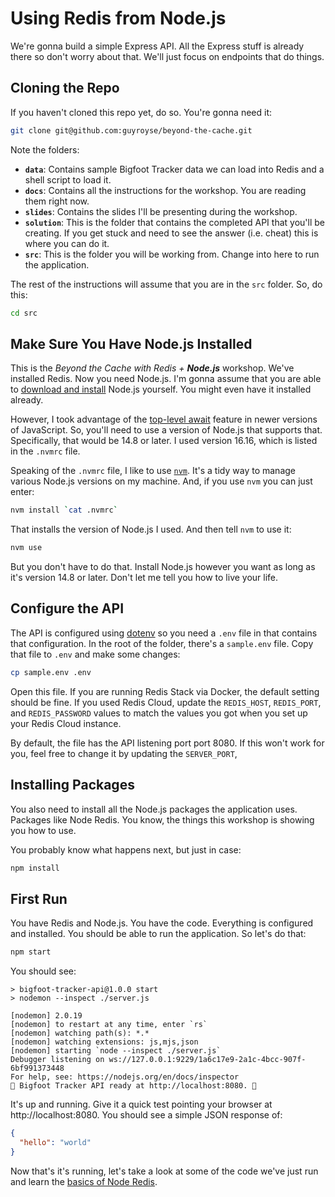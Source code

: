 # Using Redis from Node.js #

We're gonna build a simple Express API. All the Express stuff is already there so don't worry about that. We'll just focus on endpoints that do things.


## Cloning the Repo ##

If you haven't cloned this repo yet, do so. You're gonna need it:

```bash
git clone git@github.com:guyroyse/beyond-the-cache.git
```

Note the folders:

- **`data`**: Contains sample Bigfoot Tracker data we can load into Redis and a shell script to load it.
- **`docs`**: Contains all the instructions for the workshop. You are reading them right now.
- **`slides`**: Contains the slides I'll be presenting during the workshop.
- **`solution`**: This is the folder that contains the completed API that you'll be creating. If you get stuck and need to see the answer (i.e. cheat) this is where you can do it.
- **`src`**: This is the folder you will be working from. Change into here to run the application.

The rest of the instructions will assume that you are in the `src` folder. So, do this:

```bash
cd src
```


## Make Sure You Have Node.js Installed ##

This is the _Beyond the Cache with Redis + **Node.js**_ workshop. We've installed Redis. Now you need Node.js. I'm gonna assume that you are able to [download and install](https://nodejs.org/en/) Node.js yourself. You might even have it installed already.

However, I took advantage of the [top-level await](https://developer.mozilla.org/en-US/docs/Web/JavaScript/Reference/Operators/await#top_level_await) feature in newer versions of JavaScript. So, you'll need to use a version of Node.js that supports that. Specifically, that would be 14.8 or later. I used version 16.16, which is listed in the `.nvmrc` file.

Speaking of the `.nvmrc` file, I like to use [`nvm`](https://github.com/nvm-sh/nvm). It's a tidy way to manage various Node.js versions on my machine. And, if you use `nvm` you can just enter:

```bash
nvm install `cat .nvmrc`
```

That installs the version of Node.js I used. And then tell `nvm` to use it:

```bash
nvm use
```

But you don't have to do that. Install Node.js however you want as long as it's version 14.8 or later. Don't let me tell you how to live your life.


## Configure the API ##

The API is configured using [dotenv](https://www.npmjs.com/package/dotenv) so you need a `.env` file in that contains that configuration. In the root of the folder, there's a `sample.env` file. Copy that file to `.env` and make some changes:

```bash
cp sample.env .env
```

Open this file. If you are running Redis Stack via Docker, the default setting should be fine. If you used Redis Cloud, update the `REDIS_HOST`, `REDIS_PORT`, and `REDIS_PASSWORD` values to match the values you got when you set up your Redis Cloud instance.

By default, the file has the API listening port port 8080. If this won't work for you, feel free to change it by updating the `SERVER_PORT`,


## Installing Packages ##

You also need to install all the Node.js packages the application uses. Packages like Node Redis. You know, the things this workshop is showing you how to use.

You probably know what happens next, but just in case:

```bash
npm install
```


## First Run ##

You have Redis and Node.js. You have the code. Everything is configured and installed. You should be able to run the application. So let's do that:

```bash
npm start
```

You should see:

```
> bigfoot-tracker-api@1.0.0 start
> nodemon --inspect ./server.js

[nodemon] 2.0.19
[nodemon] to restart at any time, enter `rs`
[nodemon] watching path(s): *.*
[nodemon] watching extensions: js,mjs,json
[nodemon] starting `node --inspect ./server.js`
Debugger listening on ws://127.0.0.1:9229/1a6c17e9-2a1c-4bcc-907f-6bf991373448
For help, see: https://nodejs.org/en/docs/inspector
👣 Bigfoot Tracker API ready at http://localhost:8080. 👣
```

It's up and running. Give it a quick test pointing your browser at http://localhost:8080. You should see a simple JSON response of:

```json
{
  "hello": "world"
}
```

Now that's it's running, let's take a look at some of the code we've just run and learn the [basics of Node Redis](09-NODE-REDIS-BASICS.md).
